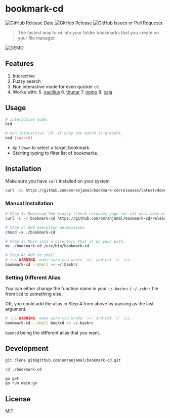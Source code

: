 # bookmark-cd

![GitHub Release Date](https://img.shields.io/github/release-date/omranjamal/bookmark-cd)
![GitHub Release](https://img.shields.io/github/v/release/omranjamal/bookmark-cd)
![GitHub Issues or Pull Requests](https://img.shields.io/github/issues/omranjamal/bookmark-cd)


> The fastest way to `cd` into your folder bookmarks that you create on your file manager.

![DEMO](https://raw.githubusercontent.com/omranjamal/bookmark-cd/refs/heads/static/demo.gif)

## Features

1. Interactive
2. Fuzzy search
3. Non interactive mode for even quicker `cd`
4. Works with:
   5. [nautilus](https://apps.gnome.org/Nautilus/)
   6. [thunar](https://docs.xfce.org/xfce/thunar/start)
   7. [nemo](https://github.com/linuxmint/nemo)
   8. [caja](https://wiki.mate-desktop.org/mate-desktop/applications/caja/)

## Usage

```bash
# interactive mode:
bcd

# non interactive `cd` if only one match is present.
bcd [search]
```

- `Up` / `Down` to select a target bookmark.
- Starting typing to filter list of bookmarks.

## Installation
Make sure you have `curl` installed on your system

```bash
curl -sL https://github.com/omranjamal/bookmark-cd/releases/latest/download/install.sh -o - | sh -
```

### Manual Installation

```bash
# Step 1: Download the binary (check releases page for all available binaries)
curl -L -o bookmark-cd https://github.com/omranjamal/bookmark-cd/releases/latest/download/bookmark-cd_v1.0.2_amd64

# Step 2: Add execution permissions
chmod +x ./bookmark-cd

# Step 3: Move into a directory that is on your path.
mv ./bookmark-cd /usr/bin/bookmark-cd

# Step 4: Add to shell
# ⚠️⚠️ WARNING: make sure you wrote `>>` and not `>` ⚠️⚠️
bookmark-cd --shell >> ~/.bashrc
```

### Setting Different Alias

You can either change the function name in your
`~/.bashrc` / `~/.zshrc` file from `bcd` to something
else.

OR, you could add the alias in Step 4 from above by passing
as the last argument.

```bash
# ⚠️⚠️ WARNING: make sure you wrote `>>` and not `>` ⚠️⚠️
bookmark-cd --shell bookcd >> ~/.bashrc
```

`bookcd` being the different alias that you want.

## Development

```bash
git clone git@github.com:omranjamal/bookmark-cd.git

cd ./bookmark-cd

go get
go run main.go
```

## License

MIT